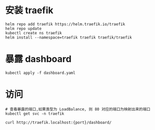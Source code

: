 # 安装 traefik

```
helm repo add traefik https://helm.traefik.io/traefik
helm repo update
kubectl create ns traefik
helm install --namespace=traefik traefik traefik/traefik
```

# 暴露 dashboard

```
kubectl apply -f dashboard.yaml
```

# 访问

```
# 查看暴露的端口,如果类型为 LoadBalance, 则 80 对应的端口为映射出来的端口
kubectl get svc -n traefik

curl http://traefik.localhost:{port}/dashboard/
```
